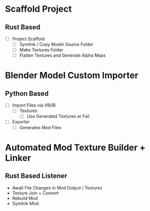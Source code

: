 # Scaffold Project
## Rust Based 
- [ ] Project Scaffold
    - [ ] Symlink / Copy Model Source Folder
    - [ ] Make Textures Folder
    - [ ] Flatten Textures and Generate Alpha Maps

# Blender Model Custom Importer 
## Python Based
- [ ] Import Files via VB/IB
    - [ ] Textures
        - [ ] Use Generated Textures or Fail
- [ ] Exporter
    - [ ] Generates Mod Files

# Automated Mod Texture Builder + Linker
## Rust Based Listener
- Await File Changes in Mod Output / Textures
- Texture Join + Convert
- Rebuild Mod
- Symlink Mod
